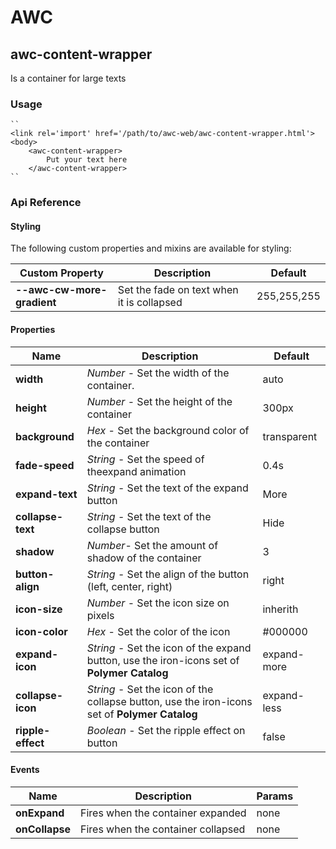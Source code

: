 # AWC
## awc-content-wrapper
Is a container for large texts

### Usage
    ``
    <link rel='import' href='/path/to/awc-web/awc-content-wrapper.html'>
    <body>
        <awc-content-wrapper>
            Put your text here
        </awc-content-wrapper>
    ``

### Api Reference
#### Styling
The following custom properties and mixins are available for styling:

| Custom Property | Description | Default |
| ----------------|-------------|---------|
| **--awc-cw-more-gradient** | Set the fade on text when it is collapsed | 255,255,255 |

#### Properties
| Name    | Description   | Default |
| --------|---------|---------|
| **width**  | *Number* - Set the width of the container. | auto |
| **height** | *Number* - Set the height of the container | 300px |
| **background** | *Hex* - Set the background color of the container | transparent |
| **fade-speed** | *String* - Set the speed of theexpand animation | 0.4s |
| **expand-text** | *String* - Set the text of the expand button | More |
| **collapse-text** | *String* - Set the text of the collapse button | Hide |
| **shadow** | *Number*- Set the amount of shadow of the container | 3 |
| **button-align** | *String* - Set the align of the button (left, center, right) | right |
| **icon-size** | *Number* - Set the icon size on pixels | inherith |
| **icon-color** | *Hex* - Set the color of the icon | #000000 |
| **expand-icon** | *String* - Set the icon of the expand button, use the iron-icons set of **Polymer Catalog** | expand-more |
| **collapse-icon** | *String* - Set the icon of the collapse button, use the iron-icons set of **Polymer Catalog** | expand-less |
| **ripple-effect** | *Boolean* - Set the ripple effect on button | false |

#### Events
| Name | Description | Params |
| -----|-------------|--------|
| **onExpand** | Fires when the container expanded | none |
| **onCollapse** | Fires when the container collapsed | none |
